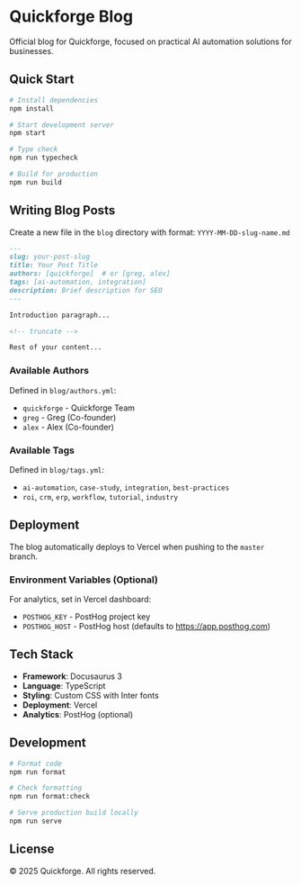 # Quickforge Blog

Official blog for Quickforge, focused on practical AI automation solutions for businesses.

## Quick Start

```bash
# Install dependencies
npm install

# Start development server
npm start

# Type check
npm run typecheck

# Build for production
npm run build
```

## Writing Blog Posts

Create a new file in the `blog` directory with format: `YYYY-MM-DD-slug-name.md`

```markdown
---
slug: your-post-slug
title: Your Post Title
authors: [quickforge]  # or [greg, alex]
tags: [ai-automation, integration]
description: Brief description for SEO
---

Introduction paragraph...

<!-- truncate -->

Rest of your content...
```

### Available Authors

Defined in `blog/authors.yml`:
- `quickforge` - Quickforge Team
- `greg` - Greg (Co-founder)
- `alex` - Alex (Co-founder)

### Available Tags

Defined in `blog/tags.yml`:
- `ai-automation`, `case-study`, `integration`, `best-practices`
- `roi`, `crm`, `erp`, `workflow`, `tutorial`, `industry`

## Deployment

The blog automatically deploys to Vercel when pushing to the `master` branch.

### Environment Variables (Optional)

For analytics, set in Vercel dashboard:
- `POSTHOG_KEY` - PostHog project key
- `POSTHOG_HOST` - PostHog host (defaults to https://app.posthog.com)

## Tech Stack

- **Framework**: Docusaurus 3
- **Language**: TypeScript
- **Styling**: Custom CSS with Inter fonts
- **Deployment**: Vercel
- **Analytics**: PostHog (optional)

## Development

```bash
# Format code
npm run format

# Check formatting
npm run format:check

# Serve production build locally
npm run serve
```

## License

© 2025 Quickforge. All rights reserved.